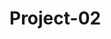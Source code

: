 # Project-02

<!-- ISSUES -->

<!-- API
- how are we using the api?
- what data are we able to pull from google maps and how will we be able to manipulate it?
- can we seed location data with google maps api?
- can we seed bathroom data with google maps api? (this would save a lot of time)

SEED INFO
- this will also be time consuming
- seed files need to converted to js files and completed with information enough to present multiple locations and reviews

BACK END FINISHED AND WORKING BEFORE SAT CLASS
*if not, we will only have one class period to work on handlebars, styling, front end js AND the presentation - this is not enough time. PLEASE find time to dedicate to working on this project outside of class time.

* after back end, we still have -
- many many handlebars files (+ connect them)
- html and css (styling is time consuming + forms, update, post routes, event listeners)
- front end javascript (this will have to do a lot, this will be a lot of work and take A LOT of time)
- deploy to Heroku
- readme

- presentation
    - slides
    - timing
    - meeting presentation requirements



This alone will be tough to reach by due date - not including favorites, pinboards, user customization optiions like themes, light/dark switch, etc -->
